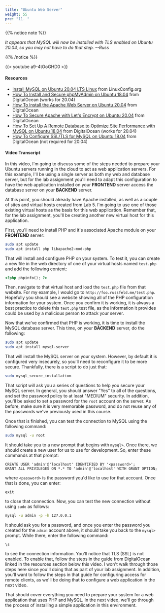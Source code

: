 ```yaml
---
title: "Ubuntu Web Server"
weight: 55
pre: "11. "
---
```


{{% notice note %}}

_It appears that MySQL will now be installed with TLS enabled on Ubuntu 20.04, so you may not have to do that step. --Russ_

{{% /notice %}}

{{< youtube a9-4tOoGHD0 >}}

#### Resources

* [Install MySQL on Ubuntu 20.04 LTS Linux](https://linuxconfig.org/install-mysql-on-ubuntu-20-04-lts-linux) from LinuxConfig.org
* [How To Install and Secure phpMyAdmin on Ubuntu 18.04](https://www.digitalocean.com/community/tutorials/how-to-install-and-secure-phpmyadmin-on-ubuntu-18-04) from DigitalOcean (works for 20.04)
* [How To Install the Apache Web Server on Ubuntu 20.04](https://www.digitalocean.com/community/tutorials/how-to-install-the-apache-web-server-on-ubuntu-20-04) from DigitalOcean
* [How To Secure Apache with Let's Encrypt on Ubuntu 20.04](https://www.digitalocean.com/community/tutorials/how-to-secure-apache-with-let-s-encrypt-on-ubuntu-20-04) from DigitalOcean
* [How To Set Up A Remote Database to Optimize Site Performance with MySQL on Ubuntu 18.04](https://www.digitalocean.com/community/tutorials/how-to-set-up-a-remote-database-to-optimize-site-performance-with-mysql-on-ubuntu-18-04) from DigitalOcean (works for 20.04)
* [How To Configure SSL/TLS for MySQL on Ubuntu 18.04](https://www.digitalocean.com/community/tutorials/how-to-configure-ssl-tls-for-mysql-on-ubuntu-18-04) from DigitalOcean (not required for 20.04)

#### Video Transcript

In this video, I'm going to discuss some of the steps needed to prepare your Ubuntu servers running in the cloud to act as web application servers. For this example, I'll be using a single server as both my web and database server, but for the lab assignment you'll need to adapt this configuration to have the web application installed on your **FRONTEND** server access the database server on your **BACKEND** server.

At this point, you should already have Apache installed, as well as a couple of sites and virtual hosts created from Lab 5. I'm going to use one of those existing virtual hosts as the basis for this web application. Remember that, for the lab assignment, you'll be creating another new virtual host for this application.

First, you'll need to install PHP and it's associated Apache module on your **FRONTEND** server:

```bash
sudo apt update
sudo apt install php libapache2-mod-php
```

That will install and configure PHP on your system. To test it, you can create a new file in the web directory of one of your virtual hosts named `test.php` and add the following content:

```html
<?php phpinfo(); ?>
```

Then, navigate to that virtual host and load the `test.php` file from that website. For my example, I would go to `http://foo.russfeld.me/test.php`. Hopefully you should see a website showing all of the PHP configuration information for your system. Once you confirm it is working, it is always a best practice to delete this `test.php` test file, as the information it provides could be used by a malicious person to attack your server.

Now that we've confirmed that PHP is working, it is time to install the MySQL database server. This time, on your **BACKEND** server, do the following:

```bash
sudo apt update
sudo apt install mysql-server
```

That will install the MySQL server on your system. However, by default it is configured very insecurely, so you'll need to reconfigure it to be more secure. Thankfully, there is a script to do just that:

```bash
sudo mysql_secure_installation
```

That script will ask you a series of questions to help you secure your MySQL server. In general, you should answer "Yes" to all of the questions, and set the password policy to at least "MEDIUM" security. In addition, you'll be asked to set a password for the `root` account on the server. As before, make sure it is very memorable password, and do not reuse any of the passwords we've previously used in this course.

Once that is finished, you can test the connection to MySQL using the following command:

```bash
sudo mysql -u root
```

It should take you to a new prompt that begins with `mysql>`. Once there, we should create a new user for us to use for development. So, enter these commands at that prompt:

```mysql
CREATE USER 'admin'@'localhost' IDENTIFIED BY '<password>';
GRANT ALL PRIVILEGES ON *.* TO 'admin'@'localhost' WITH GRANT OPTION;
```

where `<password>` is the password you'd like to use for that account. Once that is done, you can enter:

```mysql
exit
```

to close that connection. Now, you can test the new connection without using `sudo` as follows:

```bash
mysql -u admin -p -h 127.0.0.1
```

It should ask you for a password, and once you enter the password you created for the `admin` account above, it should take you back to the `mysql>` prompt. While there, enter the following command:

```mysql
\s
```

to see the connection information. You'll notice that TLS (SSL) is not enabled. To enable that, follow the steps in the guide from DigitalOcean linked in the resources section below this video. I won't walk through those steps here since you'll doing that as part of your lab assignment. In addition, you'll want to follow the steps in that guide for configuring access for remote clients, as we'll be doing that to configure a web application in the next video.

That should cover everything you need to prepare your system for a web application that uses PHP and MySQL. In the next video, we'll go through the process of installing a simple application in this environment.
